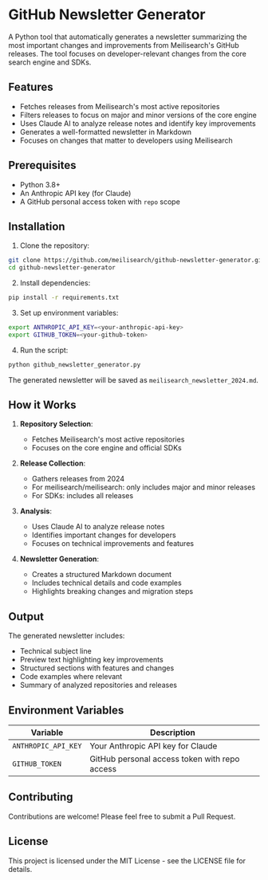 # GitHub Newsletter Generator

A Python tool that automatically generates a newsletter summarizing the most important changes and improvements from Meilisearch's GitHub releases. The tool focuses on developer-relevant changes from the core search engine and SDKs.

## Features

- Fetches releases from Meilisearch's most active repositories
- Filters releases to focus on major and minor versions of the core engine
- Uses Claude AI to analyze release notes and identify key improvements
- Generates a well-formatted newsletter in Markdown
- Focuses on changes that matter to developers using Meilisearch

## Prerequisites

- Python 3.8+
- An Anthropic API key (for Claude)
- A GitHub personal access token with `repo` scope

## Installation

1. Clone the repository:

```bash
git clone https://github.com/meilisearch/github-newsletter-generator.git
cd github-newsletter-generator
```

2. Install dependencies:

```bash
pip install -r requirements.txt
```

3. Set up environment variables:

```bash
export ANTHROPIC_API_KEY=<your-anthropic-api-key>
export GITHUB_TOKEN=<your-github-token>
```

4. Run the script:

```bash
python github_newsletter_generator.py
```

The generated newsletter will be saved as `meilisearch_newsletter_2024.md`.

## How it Works

1. **Repository Selection**: 
   - Fetches Meilisearch's most active repositories
   - Focuses on the core engine and official SDKs

2. **Release Collection**:
   - Gathers releases from 2024
   - For meilisearch/meilisearch: only includes major and minor releases
   - For SDKs: includes all releases

3. **Analysis**:
   - Uses Claude AI to analyze release notes
   - Identifies important changes for developers
   - Focuses on technical improvements and features

4. **Newsletter Generation**:
   - Creates a structured Markdown document
   - Includes technical details and code examples
   - Highlights breaking changes and migration steps

## Output

The generated newsletter includes:
- Technical subject line
- Preview text highlighting key improvements
- Structured sections with features and changes
- Code examples where relevant
- Summary of analyzed repositories and releases

## Environment Variables

| Variable | Description |
|----------|-------------|
| `ANTHROPIC_API_KEY` | Your Anthropic API key for Claude |
| `GITHUB_TOKEN` | GitHub personal access token with repo access |

## Contributing

Contributions are welcome! Please feel free to submit a Pull Request.

## License

This project is licensed under the MIT License - see the LICENSE file for details.